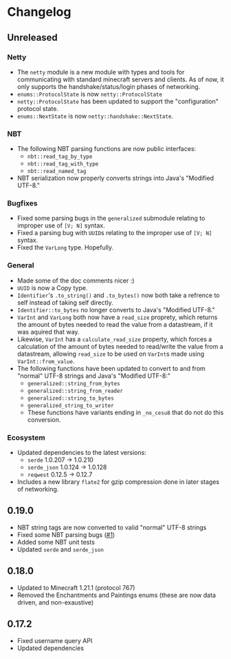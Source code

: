# Changelog

## Unreleased

### Netty

- The `netty` module is a new module with types and tools for communicating with standard minecraft servers and clients. As of now, it only supports the handshake/status/login phases of networking.
- `enums::ProtocolState` is now `netty::ProtocolState`
- `netty::ProtocolState` has been updated to support the "configuration" protocol state.
- `enums::NextState` is now `netty::handshake::NextState`.

### NBT

- The following NBT parsing functions are now public interfaces:
  - `nbt::read_tag_by_type`
  - `nbt::read_tag_with_type`
  - `nbt::read_named_tag`
- NBT serialization now properly converts strings into Java's "Modified UTF-8."

### Bugfixes

- Fixed some parsing bugs in the `generalized` submodule relating to improper use of `[V; N]` syntax.
- Fixed a parsing bug with `UUID`s relating to the improper use of `[V; N]` syntax.
- Fixed the `VarLong` type. Hopefully.

### General

- Made some of the doc comments nicer :)
- `UUID` is now a Copy type.
- `Identifier`'s `.to_string()` and `.to_bytes()` now both take a refrence to self instead of taking self directly.
- `Identifier::to_bytes` no longer converts to Java's "Modified UTF-8."
- `VarInt` and `VarLong` both now have a `read_size` proprety, which returns the amount of bytes needed to read the value from a datastream, if it was aquired that way.
- Likewise, `VarInt` has a `calculate_read_size` property, which forces a calculation of the amount of bytes needed to read/write the value from a datastream, allowing `read_size` to be used on `VarInt`s made using `VarInt::from_value`.
- The following functions have been updated to convert to and from "normal" UTF-8 strings and Java's "Modified UTF-8:"
  - `generalized::string_from_bytes`
  - `generalized::string_from_reader`
  - `generalized::string_to_bytes`
  - `generalized_string_to_writer`
  - These functions have variants ending in `_no_cesu8` that do not do this conversion.

### Ecosystem

- Updated dependencies to the latest versions:
  - `serde` 1.0.207 -> 1.0.210
  - `serde_json` 1.0.124 -> 1.0.128
  - `reqwest` 0.12.5 -> 0.12.7
- Includes a new library `flate2` for gzip compression done in later stages of networking.

## 0.19.0

- NBT string tags are now converted to valid "normal" UTF-8 strings
- Fixed some NBT parsing bugs ([#1](https://www.github.com/thisjaiden/golden_apple/issues/1))
- Added some NBT unit tests
- Updated `serde` and `serde_json`

## 0.18.0

- Updated to Minecraft 1.21.1 (protocol 767)
- Removed the Enchantments and Paintings enums (these are now data driven, and non-exaustive)

## 0.17.2

- Fixed username query API
- Updated dependencies
